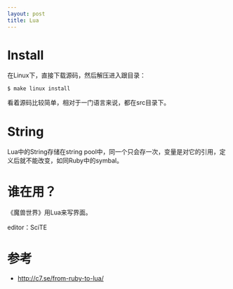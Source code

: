 ```yaml
---
layout: post
title: Lua
---
```


# Install

在Linux下，直接下载源码，然后解压进入跟目录：

```
$ make linux install
```

看着源码比较简单，相对于一门语言来说，都在src目录下。

# String

Lua中的String存储在string pool中，同一个只会存一次，变量是对它的引用，定义后就不能改变，如同Ruby中的symbal。


# 谁在用？

《魔兽世界》用Lua来写界面。

editor：SciTE

# 参考

* http://c7.se/from-ruby-to-lua/